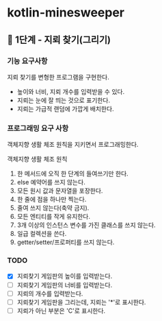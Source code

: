 # kotlin-minesweeper

## 🚀 1단계 - 지뢰 찾기(그리기)

### 기능 요구사항
지뢰 찾기를 변형한 프로그램을 구현한다.

- 높이와 너비, 지뢰 개수를 입력받을 수 있다.
- 지뢰는 눈에 잘 띄는 것으로 표기한다. 
- 지뢰는 가급적 랜덤에 가깝게 배치한다.

### 프로그래밍 요구 사항
객체지향 생활 체조 원칙을 지키면서 프로그래밍한다.

객체지향 생활 체조 원칙

1. 한 메서드에 오직 한 단계의 들여쓰기만 한다. 
2. else 예약어를 쓰지 않는다. 
3. 모든 원시 값과 문자열을 포장한다. 
4. 한 줄에 점을 하나만 찍는다. 
5. 줄여 쓰지 않는다(축약 금지). 
6. 모든 엔티티를 작게 유지한다. 
7. 3개 이상의 인스턴스 변수를 가진 클래스를 쓰지 않는다. 
8. 일급 컬렉션을 쓴다. 
9. getter/setter/프로퍼티를 쓰지 않는다.

### TODO
- [x] 지뢰찾기 게임판의 높이를 입력받는다.
- [ ] 지뢰찾기 게임판의 너비를 입력받는다.
- [ ] 지뢰의 개수를 입력받는다.
- [ ] 지뢰찾기 게임판을 그리는데, 지뢰는 '*'로 표시한다.
- [ ] 지뢰가 아닌 부분은 'C'로 표시한다.